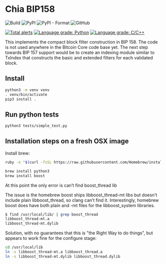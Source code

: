 # Chia BIP158
![Build](https://github.com/Chia-Network/chiabip158/workflows/Build/badge.svg)
![PyPI](https://img.shields.io/pypi/v/chiabip158?logo=pypi)
![PyPI - Format](https://img.shields.io/pypi/format/chiabip158?logo=pypi)
![GitHub](https://img.shields.io/github/license/Chia-Network/chiabip158?logo=Github)

[![Total alerts](https://img.shields.io/lgtm/alerts/g/Chia-Network/chiabip158.svg?logo=lgtm&logoWidth=18)](https://lgtm.com/projects/g/Chia-Network/chiabip158/alerts/)
[![Language grade: Python](https://img.shields.io/lgtm/grade/python/g/Chia-Network/chiabip158.svg?logo=lgtm&logoWidth=18)](https://lgtm.com/projects/g/Chia-Network/chiabip158/context:python)
[![Language grade: C/C++](https://img.shields.io/lgtm/grade/cpp/g/Chia-Network/chiabip158.svg?logo=lgtm&logoWidth=18)](https://lgtm.com/projects/g/Chia-Network/chiabip158/context:cpp)

This implements the compact block filter construction in BIP 158. The code is
not used anywhere in the Bitcoin Core code base yet. The next step towards
BIP 157 support would be to create an indexing module similar to TxIndex that
constructs the basic and extended filters for each validated block.

## Install

```bash
python3 -m venv venv
. venv/bin/activate
pip3 install .
```

## Run python tests

```bash
python3 tests/simple_test.py
```

## Installation steps on a fresh OSX image

Install brew:

```bash
ruby -e "$(curl -fsSL https://raw.githubusercontent.com/Homebrew/install/master/install)"

brew install python3  
brew install boost  
```

At this point the only error is can’t find boost_thread lib

The issue is the homebrew boost ships libboost_thread-mt libs but doesn’t
include plain libboost_thread, so clang can’t find it. Interestingly, homebrew
boost does have both plain and -mt files for the libboost_system libraries.

```bash
$ find /usr/local/lib/ | grep boost_thread  
libboost_thread-mt.a  
libboost_thread-mt.dylib  
```

Solution, with no guarantees that this is "the Right Way to do things", but
appears to work fine for the configure stage:

```bash
cd /usr/local/lib  
ln -s libboost_thread-mt.a libboost_thread.a  
ln -s libboost_thread-mt.dylib libboost_thread.dylib  
```
